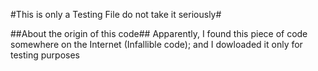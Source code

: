 #This is only a Testing File do not take it seriously#

##About the origin of this code##
Apparently, I found this piece of code somewhere on the Internet (Infallible code); and I dowloaded it only for testing purposes
